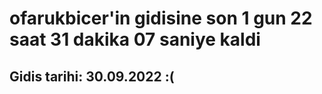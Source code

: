 # ofarukbicer'in gidisine son 1 gun 22 saat 31 dakika 07 saniye kaldi

## Gidis tarihi: 30.09.2022 :(